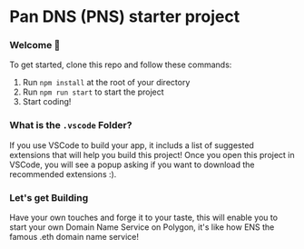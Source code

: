 # Pan DNS (PNS) starter project

### **Welcome 👋**

To get started, clone this repo and follow these commands:

1. Run `npm install` at the root of your directory
2. Run `npm run start` to start the project
3. Start coding!

### What is the `.vscode` Folder?
If you use VSCode to build your app, it includs a list of suggested extensions that will help you build this project! Once you open this project in VSCode, you will see a popup asking if you want to download the recommended extensions :).


### **Let's get Building**
Have your own touches and forge it to your taste, this will enable you to start your own Domain Name Service on Polygon, it's like how ENS the famous .eth domain name service!